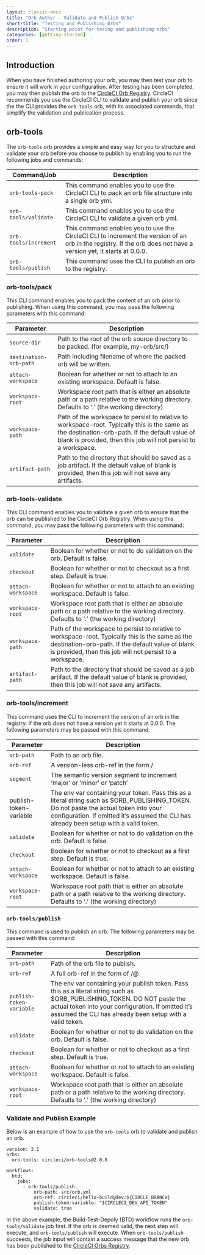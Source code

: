 ```yaml
---
layout: classic-docs
title: "Orb Author - Validate and Publish Orbs"
short-title: "Testing and Publishing Orbs"
description: "Starting point for tesing and publishing orbs"
categories: [getting-started]
order: 1
---
```


## Introduction

When you have finished authoring your orb, you may then test your orb to ensure it will work in your configuration. After testing has been completed, you may then publish the orb to the [CircleCI Orb Registry](https://circleci.com/orbs/registry/). CircleCI recommends you use the CircleCI CLI to validate and publish your orb since the the CLI provides the `orb-tools` orb, with its associated commands, that simplify the validation and publication process. 

## orb-tools

The `orb-tools` orb provides a simple and easy way for you to structure and validate your orb before you choose to publish by enabling you to run the following jobs and commands:

Command/Job | Description
------------|-----------
`orb-tools-pack` | This command enables you to use the CircleCI CLI to pack an orb file structure into a single orb yml.
`orb-tools/validate` | This command enables you to use the CircleCI CLI to validate a given orb yml.
`orb-tools/increment` | This command enables you to use the CircleCI CLI to increment the version of an orb in the registry. If the orb does not have a version yet, it starts at 0.0.0.
`orb-tools/publish` | This command uses the CLI to publish an orb to the registry.

### orb-tools/pack

This CLI command enables you to pack the content of an orb prior to publishing. When using this command, you may pass the following parameters with this command:

Parameter | Description
------------|-----------
`source-dir` | Path to the root of the orb source directory to be packed. (for example, my-orb/src/)
`destination-orb-path` | Path including filename of where the packed orb will be written.
`attach-workspace` | Boolean for whether or not to attach to an existing workspace. Default is false.
`workspace-root` | Workspace root path that is either an absolute path or a path relative to the working directory. Defaults to ‘.’ (the working directory)
`workspace-path` | Path of the workspace to persist to relative to workspace-root. Typically this is the same as the destination-orb-path. If the default value of blank is provided, then this job will not persist to a workspace.
`artifact-path` | Path to the directory that should be saved as a job artifact. If the default value of blank is provided, then this job will not save any artifacts.

### orb-tools-validate

This CLI command enables you to validate a given orb to ensure that the orb can be published to the CircleCI Orb Registry. When using this command, you may pass the following parameters with this command:

Parameter | Description
------------|-----------
`validate` | Boolean for whether or not to do validation on the orb. Default is false.
`checkout` | Boolean for whether or not to checkout as a first step. Default is true.
`attach-workspace` | Boolean for whether or not to attach to an existing workspace. Default is false.
`workspace-root` | Workspace root path that is either an absolute path or a path relative to the working directory. Defaults to ‘.’ (the working directory)
`workspace-path` | Path of the workspace to persist to relative to workspace-root. Typically this is the same as the destination-orb-path. If the default value of blank is provided, then this job will not persist to a workspace.
`artifact-path` | Path to the directory that should be saved as a job artifact. If the default value of blank is provided, then this job will not save any artifacts.

### orb-tools/increment

This command uses the CLI to increment the version of an orb in the registry. If the orb does not have a version yet it starts at 0.0.0. The following parameters may be passed with this command:

Parameter | Description
------------|-----------
`orb-path` | Path to an orb file.
`orb-ref` | A version-less orb-ref in the form /
`segment` | The semantic version segment to increment ‘major’ or ‘minor’ or ‘patch’
publish-token-variable | The env var containing your token. Pass this as a literal string such as $ORB_PUBLISHING_TOKEN. Do not paste the actual token into your configuration. If omitted it’s assumed the CLI has already been setup with a valid token.
`validate` | Boolean for whether or not to do validation on the orb. Default is false.
`checkout` | Boolean for whether or not to checkout as a first step. Default is true.
`attach-workspace` | Boolean for whether or not to attach to an existing workspace. Default is false.
`workspace-root` | Workspace root path that is either an absolute path or a path relative to the working directory. Defaults to ‘.’ (the working directory)

### `orb-tools/publish`

This command is used to publish an orb. The following parameters may be passed with this command:

Parameter | Description
------------|-----------
`orb-path` | Path of the orb file to publish.
`orb-ref` | A full orb-ref in the form of /@
`publish-token-variable` | The env var containing your publish token. Pass this as a literal string such as $ORB_PUBLISHING_TOKEN. DO NOT paste the actual token into your configuration. If omitted it’s assumed the CLI has already been setup with a valid token.
`validate` | Boolean for whether or not to do validation on the orb. Default is false.
`checkout` | Boolean for whether or not to checkout as a first step. Default is true.
`attach-workspace` | Boolean for whether or not to attach to an existing workspace. Default is false.
`workspace-root` | Workspace root path that is either an absolute path or a path relative to the working directory. Defaults to ‘.’ (the working directory)

### Validate and Publish Example

Below is an example of how to use the `orb-tools` orb to validate and publish an orb.

```
version: 2.1
orbs:
  orb-tools: circleci/orb-tools@2.0.0

workflows:
  btd:
    jobs:
      - orb-tools/publish:
          orb-path: src/orb.yml
          orb-ref: circleci/hello-build@dev:${CIRCLE_BRANCH}
          publish-token-variable: "$CIRCLECI_DEV_API_TOKEN"
          validate: true
```

In the above example, the Build-Test-Depoly (BTD) workflow runs the `orb-tools/validate` job first. If the orb is deemed valid, the next step will execute, and `orb-tools/publish` will execute. When `orb-tools/publish` succeeds, the job input will contain a success message that the new orb has been published to the [CircleCI Orbs Registry](https://circleci.com/orbs/registry/).

